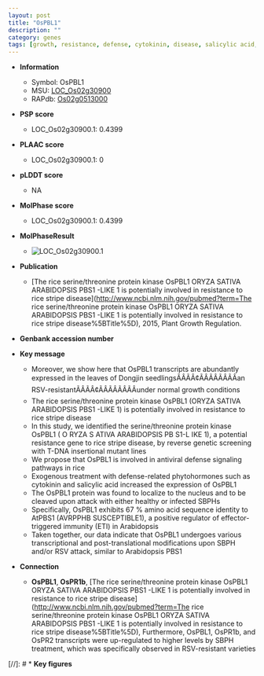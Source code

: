```yaml
---
layout: post
title: "OsPBL1"
description: ""
category: genes
tags: [growth, resistance, defense, cytokinin, disease, salicylic acid, nucleus, immunity, Kinase, protein kinase, RSV]
---
```


* **Information**  
    + Symbol: OsPBL1  
    + MSU: [LOC_Os02g30900](http://rice.plantbiology.msu.edu/cgi-bin/ORF_infopage.cgi?orf=LOC_Os02g30900)  
    + RAPdb: [Os02g0513000](http://rapdb.dna.affrc.go.jp/viewer/gbrowse_details/irgsp1?name=Os02g0513000)  

* **PSP score**  
    + LOC_Os02g30900.1: 0.4399 

* **PLAAC score**  
    + LOC_Os02g30900.1: 0 

* **pLDDT score**
    + NA


* **MolPhase score**
    + LOC_Os02g30900.1: 0.4399

* **MolPhaseResult**
    + ![LOC_Os02g30900.1](https://ricepsp.github.io/pictures/LOC_Os02g/LOC_Os02g30900.1.png)

* **Publication**  
    + [The rice serine/threonine protein kinase OsPBL1 ORYZA SATIVA ARABIDOPSIS PBS1 -LIKE 1 is potentially involved in resistance to rice stripe disease](http://www.ncbi.nlm.nih.gov/pubmed?term=The rice serine/threonine protein kinase OsPBL1 ORYZA SATIVA ARABIDOPSIS PBS1 -LIKE 1 is potentially involved in resistance to rice stripe disease%5BTitle%5D), 2015, Plant Growth Regulation.

* **Genbank accession number**  

* **Key message**  
    + Moreover, we show here that OsPBL1 transcripts are abundantly expressed in the leaves of Dongjin seedlingsÃÂÃÂ¢ÃÂÃÂÃÂÃÂan RSV-resistantÃÂÃÂ¢ÃÂÃÂÃÂÃÂunder normal growth conditions
    + The rice serine/threonine protein kinase OsPBL1 (ORYZA SATIVA ARABIDOPSIS PBS1 -LIKE 1) is potentially involved in resistance to rice stripe disease
    + In this study, we identified the serine/threonine protein kinase OsPBL1 ( O RYZA S ATIVA ARABIDOPSIS PB S1-L IKE 1), a potential resistance gene to rice stripe disease, by reverse genetic screening with T-DNA insertional mutant lines
    + We propose that OsPBL1 is involved in antiviral defense signaling pathways in rice
    + Exogenous treatment with defense-related phytohormones such as cytokinin and salicylic acid increased the expression of OsPBL1
    + The OsPBL1 protein was found to localize to the nucleus and to be cleaved upon attack with either healthy or infected SBPHs
    + Specifically, OsPBL1 exhibits 67 % amino acid sequence identity to AtPBS1 (AVRPPHB SUSCEPTIBLE1), a positive regulator of effector-triggered immunity (ETI) in Arabidopsis
    + Taken together, our data indicate that OsPBL1 undergoes various transcriptional and post-translational modifications upon SBPH and/or RSV attack, similar to Arabidopsis PBS1

* **Connection**  
    + __OsPBL1__, __OsPR1b__, [The rice serine/threonine protein kinase OsPBL1 ORYZA SATIVA ARABIDOPSIS PBS1 -LIKE 1 is potentially involved in resistance to rice stripe disease](http://www.ncbi.nlm.nih.gov/pubmed?term=The rice serine/threonine protein kinase OsPBL1 ORYZA SATIVA ARABIDOPSIS PBS1 -LIKE 1 is potentially involved in resistance to rice stripe disease%5BTitle%5D), Furthermore, OsPBL1, OsPR1b, and OsPR2 transcripts were up-regulated to higher levels by SBPH treatment, which was specifically observed in RSV-resistant varieties

[//]: # * **Key figures**  


